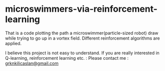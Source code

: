 # microswimmers-via-reinforcement-learning

That is a code plotting the path a microswimmer(particle-sized robot) draw while trying to go up in a vortex field. 
Different reinforcement algorithms are applied.


I believe this project is not easy to understand. If you are really interested in Q-learning, reinforcement learning etc. :
Please contact me : grknkilicaslan@gmail.com
